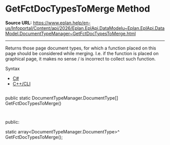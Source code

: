 # GetFctDocTypesToMerge Method

**Source URL:** https://www.eplan.help/en-us/Infoportal/Content/api/2026/Eplan.EplApi.DataModelu~Eplan.EplApi.DataModel.DocumentTypeManager~GetFctDocTypesToMerge.html

---

Returns those page document types, for which a function placed on this page should be considered while merging. I.e. if the function is placed on graphical page, it makes no sense / is incorrect to collect such function.

Syntax

- [C#](#i-syntax-CS)
- [C++/CLI](#i-syntax-CPP2005)

```
```
public static DocumentTypeManager.DocumentType[] GetFctDocTypesToMerge()
```
```

```
```
public:

static array<DocumentTypeManager.DocumentType>^ GetFctDocTypesToMerge();
```
```
